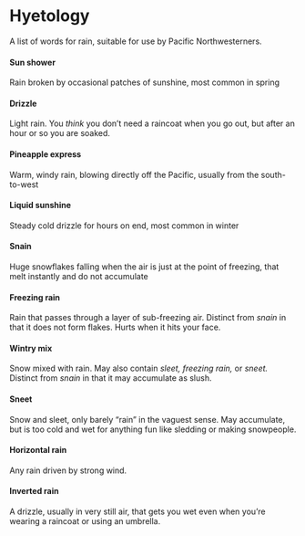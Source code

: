 Hyetology
=========

A list of words for rain, suitable for use by Pacific Northwesterners.

#### Sun shower
Rain broken by occasional patches of sunshine, most common in spring

#### Drizzle
Light rain. You *think* you don’t need a raincoat when you go out, but after an hour or so you are soaked. 

#### Pineapple express
Warm, windy rain, blowing directly off the Pacific, usually from the south-to-west

#### Liquid sunshine
Steady cold drizzle for hours on end, most common in winter

#### Snain
Huge snowflakes falling when the air is just at the point of freezing, that melt instantly and do not accumulate

#### Freezing rain
Rain that passes through a layer of sub-freezing air. Distinct from *snain* in that it does not form flakes. Hurts when it hits your face.

#### Wintry mix
Snow mixed with rain. May also contain *sleet,* *freezing rain,* or *sneet.* Distinct from *snain* in that it may accumulate as slush.

#### Sneet
Snow and sleet, only barely “rain” in the vaguest sense. May accumulate, but is too cold and wet for anything fun like sledding or making snowpeople.

#### Horizontal rain
Any rain driven by strong wind.

#### Inverted rain
A drizzle, usually in very still air, that gets you wet even when you’re wearing a raincoat or using an umbrella.
